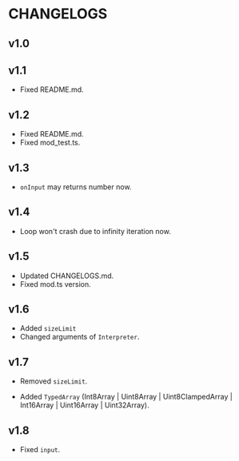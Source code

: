 # CHANGELOGS

## v1.0

## v1.1
+ Fixed README.md.

## v1.2
+ Fixed README.md.
+ Fixed mod_test.ts.

## v1.3
+ `onInput` may returns number now.

## v1.4
+ Loop won't crash due to infinity iteration now.

## v1.5
+ Updated CHANGELOGS.md.
+ Fixed mod.ts version.

## v1.6
+ Added `sizeLimit`
+ Changed arguments of `Interpreter`.

## v1.7
- Removed `sizeLimit`.
+ Added `TypedArray` (Int8Array | Uint8Array | Uint8ClampedArray | Int16Array | Uint16Array | Uint32Array).

## v1.8
+ Fixed `input`.
